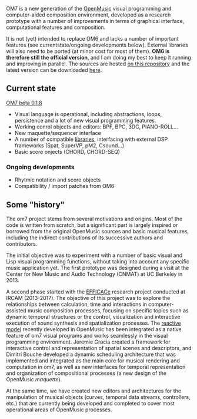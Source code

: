 

OM7 is a new generation of the [OpenMusic](http://repmus.ircam.fr/openmusic/) visual programming and computer-aided composition environment, developed as a research prototype with a number of improvements in terms of graphical interface, computational features and composition.

It is not (yet) intended to replace OM6 and lacks a number of important features (see currentstate/ongoing developments below). External libraries will also need to be ported (at minor cost for most of them). **OM6 is therefore still the official version**, and I am doing my best to keep it running and improving in parallel. The sources are hosted [on this repository](https://github.com/openmusic-project/OM6/) and the latest version can be downloaded [here](https://github.com/openmusic-project/OM6/releases/latest).

## Current state

[OM7 beta 0.1.8](https://github.com/openmusic-project/om7/releases/latest)

  * Visual language is operational, including abstractions, loops, persistence and a lot of new visual programming features.
  * Working conrol objects and editors: BPF, BPC, 3DC, PIANO-ROLL...
  * New maquette/sequencer interface
  * A number of compatible [libraries](Libraries), interfacing with external DSP frameworks (Spat, SuperVP, pM2, Csound...) 
  * Basic score onjects (CHORD, CHORD-SEQ)

### Ongoing developments

  * Rhytmic notation and score objects
  * Compatibility / import patches from OM6

## Some "history"

The om7 project stems from several motivations and origins. Most of the code is written from scratch, but a significant part is largely inspired or borrowed from the original OpenMusic sources and basic musical features, including the indirect contributions of its successive authors and contributors.

The initial objective was to experiment with a number of basic visual and Lisp visual programming functions, without taking into account any specific music application yet.
The first prototype was designed during a visit at the Center for New Music and Audio Technology (CNMAT) at UC Berkeley in 2013.

A second phase started with the [EFFICACe](http://repmus.ircam.fr/efficace/) research project conducted at IRCAM (2013-2017). The objective of this project was to explore the relationships between calculation, time and interactions in computer-assisted music composition processes, focusing on specific topics such as dynamic temporal structures or the control, visualization and interactive execution of sound synthesis and spatialization processes. 
The [reactive model](https://hal.archives-ouvertes.fr/hal-00959312) recently developed in OpenMusic has been integrated as a native feature of om7 visual programs and works seamlessly in the visual programming environment.
Jeremie Gracia created a framework for interactive control and representation of spatial scenes and descriptors, and Dimitri Bouche developed a dynamic scheduling architecture that was implemented and integrated as the main core for musical rendering and computation in om7, as well as new interfaces for temporal representation and organization of compositional processes (a new design of the OpenMusic _maquette_).

At the same time, we have created new editors and architectures for the manipulation of musical objects (curves, temporal data streams, controllers, etc.) that are currently being developed and completed to cover most operational areas of OpenMusic processes.

